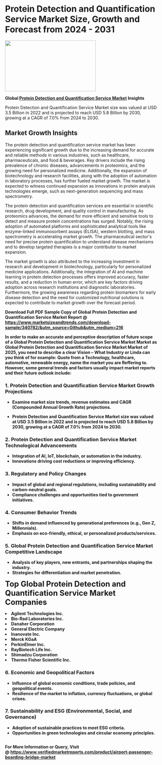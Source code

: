 <H1>Protein Detection and Quantification Service Market Size, Growth and Forecast from 2024 - 2031</H1><img class="aligncenter size-medium wp-image-584254" src="https://thirdeyenews.in/wp-content/uploads/2024/09/Global-Market-Research-300x168.jpeg" alt="" width="300" height="168" /><p><strong>Global&nbsp;<a href="https://www.marketsizeandtrends.com/download-sample/340782/&amp;utm_source=Github&utm_medium=216">Protein Detection and Quantification Service Market</a> Insights</strong></p><p>Protein Detection and Quantification Service Market size was valued at USD 3.5 Billion in 2022 and is projected to reach USD 5.8 Billion by 2030, growing at a CAGR of 7.0% from 2024 to 2030.</p><p><h2>Market Growth Insights</h2> <p>The protein detection and quantification service market has been experiencing significant growth due to the increasing demand for accurate and reliable methods in various industries, such as healthcare, pharmaceuticals, and food & beverages. Key drivers include the rising prevalence of chronic diseases, advancements in proteomics, and the growing need for personalized medicine. Additionally, the expansion of biotechnology and research facilities, along with the adoption of automation in laboratory processes, has further fueled market growth. The market is expected to witness continued expansion as innovations in protein analysis technologies emerge, such as next-generation sequencing and mass spectrometry.</p> <p><strong></strong></p> <p>The protein detection and quantification services are essential in scientific research, drug development, and quality control in manufacturing. As proteomics advances, the demand for more efficient and sensitive tools to detect and measure protein concentrations has surged. Notably, the rising adoption of automated platforms and sophisticated analytical tools like enzyme-linked immunosorbent assays (ELISA), western blotting, and mass spectrometry is accelerating market growth. The pharmaceutical sector's need for precise protein quantification to understand disease mechanisms and to develop targeted therapies is a major contributor to market expansion.</p> <p>The market growth is also attributed to the increasing investment in research and development in biotechnology, particularly for personalized medicine applications. Additionally, the integration of AI and machine learning in protein detection processes offers improved accuracy, faster results, and a reduction in human error, which are key factors driving adoption across research institutions and diagnostic laboratories. Furthermore, the growing awareness regarding protein biomarkers for early disease detection and the need for customized nutritional solutions is expected to contribute to market growth over the forecast period.</p> <p><strong></p><p><span class=""><strong>Download Full PDF Sample Copy of Global Protein Detection and Quantification Service Market Report</strong> @ <a href="https://www.marketsizeandtrends.com/download-sample/340782/&amp;utm_source=Github&utm_medium=216" target="_blank">https://www.marketsizeandtrends.com/download-sample/340782/&amp;utm_source=Github&utm_medium=216</a></span></p><p>In order to make an accurate and perceptive description of future scope of a Global&nbsp;Protein Detection and Quantification Service Market Market as Global&nbsp;Protein Detection and Quantification Service Market Market of 2025, you need to describe a clear Vision &ndash; What Industry or Linda can you think of for example: Quote from a Technology, healthcare, automotive, renewable energy, name the market you are Reffering to. However, some general trends and factors usually impact market reports and their future outlook include:</p><h3>1.&nbsp;<strong>Protein Detection and Quantification Service Market Growth Projections</strong></h3><ul><li>Examine market size trends, revenue estimates and CAGR (Compounded Annual Growth Rate) projections.</li><li><p>Protein Detection and Quantification Service Market size was valued at USD 3.5 Billion in 2022 and is projected to reach USD 5.8 Billion by 2030, growing at a CAGR of 7.0% from 2024 to 2030.</p></li></ul><h3>2.&nbsp;<strong>Protein Detection and Quantification Service Market Technological Advancements</strong></h3><ul><li>Integration of AI, IoT, blockchain, or automation in the industry.</li><li>Innovations driving cost reductions or improving efficiency.</li></ul><h3>3.&nbsp;<strong>Regulatory and Policy Changes</strong></h3><ul><li>Impact of global and regional regulations, including sustainability and carbon-neutral goals.</li><li>Compliance challenges and opportunities tied to government initiatives.</li></ul><h3>4.&nbsp;<strong>Consumer Behavior Trends</strong></h3><ul><li>Shifts in demand influenced by generational preferences (e.g., Gen Z, Millennials).</li><li>Emphasis on eco-friendly, ethical, or personalized products/services.</li></ul><h3>5.&nbsp;<strong>Global Protein Detection and Quantification Service Market Competitive Landscape</strong></h3><ul><li>Analysis of key players, new entrants, and partnerships shaping the industry.</li><li>Strategies for differentiation and market penetration.</li></ul><p data-pm-slice="1 1 []"><span style="color: inherit; font-family: inherit; font-size: 25px;">Top Global Protein Detection and Quantification Service Market Companies</span></p><div class="" data-test-id=""><p><li>Agilent Technologies Inc.</li><li> Bio-Rad Laboratories Inc.</li><li> Danaher Corporation</li><li> General Electric Company</li><li> Inanovate Inc.</li><li> Merck KGaA</li><li> PerkinElmer Inc.</li><li> RayBiotech Life Inc.</li><li> Shimadzu Corporation</li><li> Thermo Fisher Scientific Inc.</li></p></div><h3>6.&nbsp;<strong>Economic and Geopolitical Factors</strong></h3><ul><li>Influence of global economic conditions, trade policies, and geopolitical events.</li><li>Resilience of the market to inflation, currency fluctuations, or global crises.</li></ul><h3>7.&nbsp;<strong>Sustainability and ESG (Environmental, Social, and Governance)</strong></h3><ul><li>Adoption of sustainable practices to meet ESG criteria.</li><li>Opportunities in green technologies and circular economy principles.</li></ul><h2><strong style="font-size: 14px;">For More Information or Query, Visit @&nbsp;</strong><a style="background-color: #ffffff; font-size: 14px;" href="https://www.marketsizeandtrends.com/report/protein-detection-and-quantification-service-market/" target="_blank">https://www.verifiedmarketreports.com/product/airport-passenger-boarding-bridge-market</a></h2>
